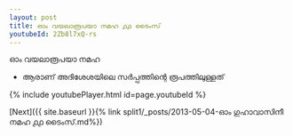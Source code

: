 ```yaml
---
layout: post
title: ഓം വയലാരൂപയാ നമഹ ൧൧ ടൈംസ്
youtubeId: 2Zb8l7xQ-rs
---
```

 
 
 ഓം വയലാരൂപയാ നമഹ 
 
 -  ആരാണ് അദിശേശയിലെ സർപ്പത്തിന്റെ രൂപത്തിലുള്ളത് 
 
  
 
  
 
 
 
 
 
 


{% include youtubePlayer.html id=page.youtubeId %}
 
[Next]({{ site.baseurl }}{% link  split1/_posts/2013-05-04-ഓം ഗുഹാവാസിനീ നമഹ ൧൧ ടൈംസ്.md%})
 
